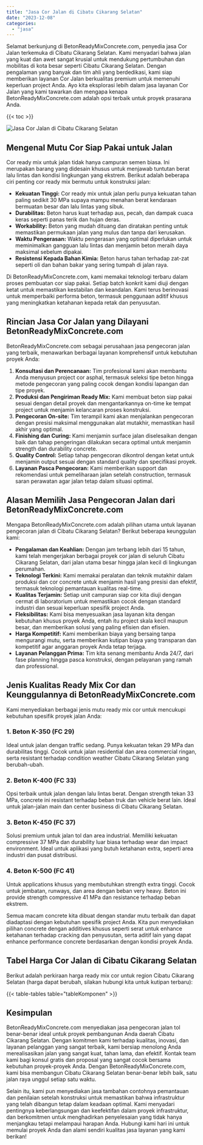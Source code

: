 ```yaml
---
title: "Jasa Cor Jalan di Cibatu Cikarang Selatan"
date: "2023-12-08"
categories: 
  - "jasa"
---
```


Selamat berkunjung di BetonReadyMixConcrete.com, penyedia jasa Cor Jalan terkemuka di Cibatu Cikarang Selatan. Kami menyadari bahwa jalan yang kuat dan awet sangat krusial untuk mendukung pertumbuhan dan mobilitas di kota besar seperti Cibatu Cikarang Selatan. Dengan pengalaman yang banyak dan tim ahli yang berdedikasi, kami siap memberikan layanan Cor Jalan berkualitas premium untuk memenuhi keperluan project Anda. Ayo kita eksplorasi lebih dalam jasa layanan Cor Jalan yang kami tawarkan dan mengapa kenapa BetonReadyMixConcrete.com adalah opsi terbaik untuk proyek prasarana Anda.

{{< toc >}}

![Jasa Cor Jalan di Cibatu Cikarang Selatan](https://betoncor8.github.io/cor/harga-beton-readymix-concrete%20(12).png)

## Mengenal Mutu Cor Siap Pakai untuk Jalan

Cor ready mix untuk jalan tidak hanya campuran semen biasa. Ini merupakan barang yang didesain khusus untuk menjawab tuntutan berat lalu lintas dan kondisi lingkungan yang ekstrem. Berikut adalah beberapa ciri penting cor ready mix bermutu untuk konstruksi jalan:

- **Kekuatan Tinggi:** Cor ready mix untuk jalan perlu punya kekuatan tahan paling sedikit 30 MPa supaya mampu menahan berat kendaraan bermuatan besar dan lalu lintas yang sibuk.
- **Durabilitas:** Beton harus kuat terhadap aus, pecah, dan dampak cuaca keras seperti panas terik dan hujan deras.
- **Workability:** Beton yang mudah dituang dan diratakan penting untuk memastikan permukaan jalan yang mulus dan tanpa dari kerusakan.
- **Waktu Pengerasan:** Waktu pengerasan yang optimal diperlukan untuk meminimalkan gangguan lalu lintas dan menjamin beton meraih daya maksimal sebelum dipakai.
- **Resistensi Kepada Bahan Kimia:** Beton harus tahan terhadap zat-zat seperti oli dan bahan bakar yang sering tumpah di jalan raya.

Di BetonReadyMixConcrete.com, kami memakai teknologi terbaru dalam proses pembuatan cor siap pakai. Setiap batch konkrit kami diuji dengan ketat untuk memastikan kestabilan dan keandalan. Kami terus berinovasi untuk memperbaiki performa beton, termasuk penggunaan aditif khusus yang meningkatkan ketahanan kepada retak dan penyusutan.

## Rincian Jasa Cor Jalan yang Dilayani BetonReadyMixConcrete.com

BetonReadyMixConcrete.com sebagai perusahaan jasa pengecoran jalan yang terbaik, menawarkan berbagai layanan komprehensif untuk kebutuhan proyek Anda:

1. **Konsultasi dan Perencanaan:** Tim profesional kami akan membantu Anda menyusun project cor asphal, termasuk seleksi tipe beton hingga metode pengecoran yang paling cocok dengan kondisi lapangan dan tipe proyek.
2. **Produksi dan Pengiriman Ready Mix:** Kami membuat beton siap pakai sesuai dengan detail proyek dan mengantarkannya on-time ke tempat project untuk menjamin kelancaran proses konstruksi.
3. **Pengecoran On-site:** Tim terampil kami akan menjalankan pengecoran dengan presisi maksimal menggunakan alat mutakhir, memastikan hasil akhir yang optimal.
4. **Finishing dan Curing:** Kami menjamin surface jalan diselesaikan dengan baik dan tahap pengeringan dilakukan secara optimal untuk menjamin strength dan durability concrete.
5. **Quality Control:** Setiap tahap pengecoran dikontrol dengan ketat untuk menjamin output sesuai dengan standard quality dan specifikasi proyek.
6. **Layanan Pasca Pengecoran:** Kami memberikan support dan rekomendasi untuk pemeliharaan jalan setelah construction, termasuk saran perawatan agar jalan tetap dalam situasi optimal.

## Alasan Memilih Jasa Pengecoran Jalan dari BetonReadyMixConcrete.com

Mengapa BetonReadyMixConcrete.com adalah pilihan utama untuk layanan pengecoran jalan di Cibatu Cikarang Selatan? Berikut beberapa keunggulan kami:

- **Pengalaman dan Keahlian:** Dengan jam terbang lebih dari 15 tahun, kami telah mengerjakan berbagai proyek cor jalan di seluruh Cibatu Cikarang Selatan, dari jalan utama besar hingga jalan kecil di lingkungan perumahan.
- **Teknologi Terkini:** Kami memakai peralatan dan teknik mutakhir dalam produksi dan cor concrete untuk menjamin hasil yang presisi dan efektif, termasuk teknologi pemantauan kualitas real-time.
- **Kualitas Terjamin:** Setiap unit campuran siap cor kita diuji dengan cermat di laboratorium untuk memastikan cocok dengan standard industri dan sesuai keperluan spesifik project Anda.
- **Fleksibilitas:** Kami bisa menyesuaikan jasa layanan kita dengan kebutuhan khusus proyek Anda, entah itu project skala kecil maupun besar, dan memberikan solusi yang paling efisien dan efisien.
- **Harga Kompetitif:** Kami memberikan biaya yang bersaing tanpa mengurangi mutu, serta memberikan kutipan biaya yang transparan dan kompetitif agar anggaran proyek Anda tetap terjaga.
- **Layanan Pelanggan Prima:** Tim kita senang membantu Anda 24/7, dari fase planning hingga pasca konstruksi, dengan pelayanan yang ramah dan professional.

## Jenis Kualitas Ready Mix Cor dan Keunggulannya di BetonReadyMixConcrete.com

Kami menyediakan berbagai jenis mutu ready mix cor untuk mencukupi kebutuhan spesifik proyek jalan Anda:

### 1\. Beton K-350 (FC 29)

Ideal untuk jalan dengan traffic sedang. Punya kekuatan tekan 29 MPa dan durabilitas tinggi. Cocok untuk jalan residential dan area commercial ringan, serta resistant terhadap condition weather Cibatu Cikarang Selatan yang berubah-ubah.

### 2\. Beton K-400 (FC 33)

Opsi terbaik untuk jalan dengan lalu lintas berat. Dengan strength tekan 33 MPa, concrete ini resistant terhadap beban truk dan vehicle berat lain. Ideal untuk jalan-jalan main dan center business di Cibatu Cikarang Selatan.

### 3\. Beton K-450 (FC 37)

Solusi premium untuk jalan tol dan area industrial. Memiliki kekuatan compressive 37 MPa dan durability luar biasa terhadap wear dan impact environment. Ideal untuk aplikasi yang butuh ketahanan extra, seperti area industri dan pusat distribusi.

### 4\. Beton K-500 (FC 41)

Untuk applications khusus yang membutuhkan strength extra tinggi. Cocok untuk jembatan, runways, dan area dengan beban very heavy. Beton ini provide strength compressive 41 MPa dan resistance terhadap beban ekstrem.

Semua macam concrete kita dibuat dengan standar mutu terbaik dan dapat diadaptasi dengan kebutuhan spesifik project Anda. Kita pun menyediakan pilihan concrete dengan additives khusus seperti serat untuk enhance ketahanan terhadap cracking dan penyusutan, serta aditif lain yang dapat enhance performance concrete berdasarkan dengan kondisi proyek Anda.

## Tabel Harga Cor Jalan di Cibatu Cikarang Selatan

Berikut adalah perkiraan harga ready mix cor untuk region Cibatu Cikarang Selatan (harga dapat berubah, silakan hubungi kita untuk kutipan terbaru):

{{< table-tables table="tableKomponen" >}}

## Kesimpulan

BetonReadyMixConcrete.com menyediakan jasa pengecoran jalan tol benar-benar ideal untuk proyek pembangunan Anda daerah Cibatu Cikarang Selatan. Dengan komitmen kami terhadap kualitas, inovasi, dan layanan pelanggan yang sangat terbaik, kami bersiap menolong Anda merealisasikan jalan yang sangat kuat, tahan lama, dan efektif. Kontak team kami bagi konsul gratis dan proposal yang sangat cocok bersama kebutuhan proyek-proyek Anda. Dengan BetonReadyMixConcrete.com, kami bisa membangun Cibatu Cikarang Selatan benar-benar lebih baik, satu jalan raya unggul setiap satu waktu.

Selain itu, kami pun menyediakan jasa tambahan contohnya pemantauan dan penilaian setelah konstruksi untuk memastikan bahwa infrastruktur yang telah dibangun tetap dalam keadaan optimal. Kami menyadari pentingnya keberlangsungan dan keefektifan dalam proyek infrastruktur, dan berkomitmen untuk menghadirkan penyelesaian yang tidak hanya menjangkau tetapi melampaui harapan Anda. Hubungi kami hari ini untuk memulai proyek Anda dan alami sendiri kualitas jasa layanan yang kami berikan!
